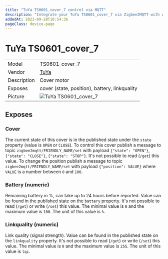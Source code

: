 ```yaml
---
title: "TuYa TS0601_cover_7 control via MQTT"
description: "Integrate your TuYa TS0601_cover_7 via Zigbee2MQTT with whatever smart home infrastructure you are using without the vendor's bridge or gateway."
addedAt: 2023-09-28T10:54:36
pageClass: device-page
---
```


<!-- !!!! -->
<!-- ATTENTION: This file is auto-generated through docgen! -->
<!-- You can only edit the "Notes"-Section between the two comment lines "Notes BEGIN" and "Notes END". -->
<!-- Do not use h1 or h2 heading within "## Notes"-Section. -->
<!-- !!!! -->

# TuYa TS0601_cover_7

|     |     |
|-----|-----|
| Model | TS0601_cover_7  |
| Vendor  | [TuYa](/supported-devices/#v=TuYa)  |
| Description | Cover motor |
| Exposes | cover (state, position), battery, linkquality |
| Picture | ![TuYa TS0601_cover_7](https://www.zigbee2mqtt.io/images/devices/TS0601_cover_7.png) |


<!-- Notes BEGIN: You can edit here. Add "## Notes" headline if not already present. -->


<!-- Notes END: Do not edit below this line -->




## Exposes

### Cover 
The current state of this cover is in the published state under the `state` property (value is `OPEN` or `CLOSE`).
To control this cover publish a message to topic `zigbee2mqtt/FRIENDLY_NAME/set` with payload `{"state": "OPEN"}`, `{"state": "CLOSE"}`, `{"state": "STOP"}`.
It's not possible to read (`/get`) this value.
To change the position publish a message to topic `zigbee2mqtt/FRIENDLY_NAME/set` with payload `{"position": VALUE}` where `VALUE` is a number between `0` and `100`.

### Battery (numeric)
Remaining battery in %, can take up to 24 hours before reported.
Value can be found in the published state on the `battery` property.
It's not possible to read (`/get`) or write (`/set`) this value.
The minimal value is `0` and the maximum value is `100`.
The unit of this value is `%`.

### Linkquality (numeric)
Link quality (signal strength).
Value can be found in the published state on the `linkquality` property.
It's not possible to read (`/get`) or write (`/set`) this value.
The minimal value is `0` and the maximum value is `255`.
The unit of this value is `lqi`.

